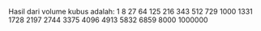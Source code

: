 Hasil dari volume kubus adalah: 
1
8
27
64
125
216
343
512
729
1000
1331
1728
2197
2744
3375
4096
4913
5832
6859
8000
1000000
